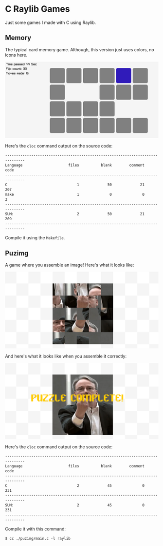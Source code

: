 # C Raylib Games

Just some games I made with C using Raylib.

## Memory

The typical card memory game. Although, this version just uses colors, no icons here.

![Memory preview 1](./memory/preview-1.png)

Here's the `cloc` command output on the source code:

```
-------------------------------------------------------------------------------
Language                     files          blank        comment           code
-------------------------------------------------------------------------------
C                                1             50             21            207
make                             1              0              0              2
-------------------------------------------------------------------------------
SUM:                             2             50             21            209
-------------------------------------------------------------------------------
```

Compile it using the `Makefile`.

## Puzimg

A game where you assemble an image! Here's what it looks like:

![Puzimg preview 1](./puzimg/preview-1.png)

And here's what it looks like when you assemble it correctly:

![Puzimg preview 2](./puzimg/preview-2.png)

Here's the `cloc` command output on the source code:

```
-------------------------------------------------------------------------------
Language                     files          blank        comment           code
-------------------------------------------------------------------------------
C                                2             45              0            231
-------------------------------------------------------------------------------
SUM:                             2             45              0            231
-------------------------------------------------------------------------------
```

Compile it with this command:

```shell
$ cc ./puzimg/main.c -l raylib
```